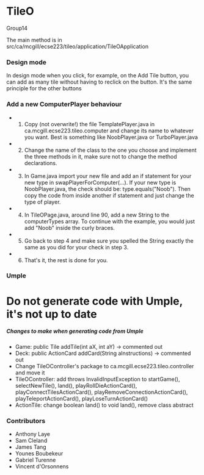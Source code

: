 
# TileO 
Group14

The main method is in src/ca/mcgill/ecse223/tileo/application/TileOApplication

### Design mode
In design mode when you click, for example, on the Add Tile button, you can add as many tile without having to reclick on the button.
It's the same principle for the other buttons

### Add a new ComputerPlayer behaviour
- 1. Copy (not overwrite!) the file TemplatePlayer.java in ca.mcgill.ecse223.tileo.computer and change its name to whatever you want. Best is something like NoobPlayer.java or TurboPlayer.java
- 2. Change the name of the class to the one you choose and implement the three methods in
  it, make sure not to change the method declarations.
- 3. In Game.java import your new file and add an if statement for your new type in
  swapPlayerForComputer(...). If your new type is NoobPlayer.java, the check should be:
  type.equals("Noob"). Then copy the code from inside another if statement and just change
  the type of player.
- 4. In TileOPage.java, around line 90, add a new String to the computerTypes array. To
  continue with the example, you would just add "Noob" inside the curly braces.
- 5. Go back to step 4 and make sure you spelled the String exactly the same as you did
  for your check in step 3.
- 6. That's it, the rest is done for you.

### Umple
# Do not generate code with Umple, it's not up to date 
##### Changes to make when generating code from Umple
- Game: public Tile addTile(int aX, int aY) -> commented out
- Deck: public ActionCard addCard(String aInstructions) -> commented out
- Change TileOController's package to ca.mcgill.ecse223.tileo.controller and move it
- TileOController: add throws InvalidInputException to startGame(), 
  selectNewTile(), land(), playRollDieActionCard(), playConnectTilesActionCard(),
  playRemoveConnectionActionCard(), playTeleportActionCard(), playLoseTurnActionCard()
- ActionTile: change boolean land() to void land(), remove class abstract 

### Contributors
- Anthony Laye
- Sam Cleland
- James Tang
- Younes Boubekeur
- Gabriel Turenne
- Vincent d'Orsonnens
